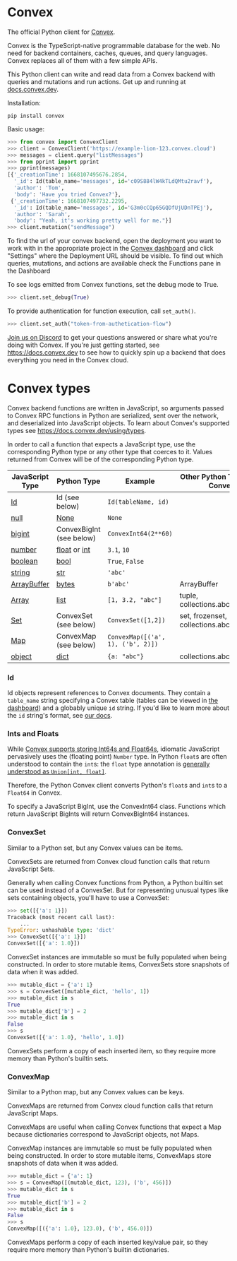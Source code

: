 # Convex

The official Python client for [Convex](https://convex.dev/).

Convex is the TypeScript-native programmable database for the web. No need for
backend containers, caches, queues, and query languages. Convex replaces all of
them with a few simple APIs.

This Python client can write and read data from a Convex backend with queries
and mutations and run actions. Get up and running at
[docs.convex.dev](https://docs.convex.dev/introduction/).

Installation:

    pip install convex

Basic usage:

```python
>>> from convex import ConvexClient
>>> client = ConvexClient('https://example-lion-123.convex.cloud')
>>> messages = client.query("listMessages")
>>> from pprint import pprint
>>> pprint(messages)
[{'_creationTime': 1668107495676.2854,
  '_id': Id(table_name='messages', id='c09S884lW4kTLdQMtu2ravf'),
  'author': 'Tom',
  'body': 'Have you tried Convex?'},
 {'_creationTime': 1668107497732.2295,
  '_id': Id(table_name='messages', id='G3m0cCQp65GQDfUjUDnTPEj'),
  'author': 'Sarah',
  'body': "Yeah, it's working pretty well for me."}]
>>> client.mutation("sendMessage")
```

To find the url of your convex backend, open the deployment you want to work
with in the appropriate project in the
[Convex dashboard](https://dashboard.convex.dev) and click "Settings" where the
Deployment URL should be visible. To find out which queries, mutations, and
actions are available check the Functions pane in the Dashboard

To see logs emitted from Convex functions, set the debug mode to True.

```python
>>> client.set_debug(True)
```

To provide authentication for function execution, call `set_auth()`.

```python
>>> client.set_auth("token-from-authetication-flow")
```

[Join us on Discord](https://www.convex.dev/community) to get your questions
answered or share what you're doing with Convex. If you're just getting started,
see https://docs.convex.dev to see how to quickly spin up a backend that does
everything you need in the Convex cloud.

# Convex types

Convex backend functions are written in JavaScript, so arguments passed to
Convex RPC functions in Python are serialized, sent over the network, and
deserialized into JavaScript objects. To learn about Convex's supported types
see https://docs.convex.dev/using/types.

In order to call a function that expects a JavaScript type, use the
corresponding Python type or any other type that coerces to it. Values returned
from Convex will be of the corresponding Python type.

| JavaScript Type                                                                                             | Python Type                                                                                                                    | Example                           | Other Python Types that Convert     |
| ----------------------------------------------------------------------------------------------------------- | ------------------------------------------------------------------------------------------------------------------------------ | --------------------------------- | ----------------------------------- |
| [Id](https://docs.convex.dev/api/classes/values.GenericId)                                                  | Id (see below)                                                                                                                 | `Id(tableName, id)`               |                                     |
| [null](https://developer.mozilla.org/en-US/docs/Web/JavaScript/Data_structures#null_type)                   | [None](https://docs.python.org/3/library/stdtypes.html#the-null-object)                                                        | `None`                            |                                     |
| [bigint](https://developer.mozilla.org/en-US/docs/Web/JavaScript/Data_structures#bigint_type)               | ConvexBigInt (see below)                                                                                                       | `ConvexInt64(2**60)`              |                                     |
| [number](https://developer.mozilla.org/en-US/docs/Web/JavaScript/Data_structures#number_type)               | [float](https://docs.python.org/3/library/functions.html#float) or [int](https://docs.python.org/3/library/functions.html#int) | `3.1`, `10`                       |                                     |
| [boolean](https://developer.mozilla.org/en-US/docs/Web/JavaScript/Data_structures#boolean_type)             | [bool](https://docs.python.org/3/library/functions.html#bool)                                                                  | `True`, `False`                   |                                     |
| [string](https://developer.mozilla.org/en-US/docs/Web/JavaScript/Data_structures#string_type)               | [str](https://docs.python.org/3/library/stdtypes.html#str)                                                                     | `'abc'`                           |                                     |
| [ArrayBuffer](https://developer.mozilla.org/en-US/docs/Web/JavaScript/Reference/Global_Objects/ArrayBuffer) | [bytes](https://docs.python.org/3/library/stdtypes.html#bytes)                                                                 | `b'abc'`                          | ArrayBuffer                         |
| [Array](https://developer.mozilla.org/en-US/docs/Web/JavaScript/Reference/Global_Objects/Array)             | [list](https://docs.python.org/3/library/stdtypes.html#list)                                                                   | `[1, 3.2, "abc"]`                 | tuple, collections.abc.Sequence     |
| [Set](https://developer.mozilla.org/en-US/docs/Web/JavaScript/Reference/Global_Objects/Set)                 | ConvexSet (see below)                                                                                                          | `ConvexSet([1,2])`                | set, frozenset, collections.abc.Set |
| [Map](https://developer.mozilla.org/en-US/docs/Web/JavaScript/Reference/Global_Objects/Map)                 | ConvexMap (see below)                                                                                                          | `ConvexMap([('a', 1), ('b', 2)])` |                                     |
| [object](https://developer.mozilla.org/en-US/docs/Web/JavaScript/Data_structures#objects)                   | [dict](https://docs.python.org/3/library/stdtypes.html#dict)                                                                   | `{a: "abc"}`                      | collections.abc.Mapping             |

### Id

Id objects represent references to Convex documents. They contain a `table_name`
string specifying a Convex table (tables can be viewed in
[the dashboard](https://dashboard.convex.dev)) and a globably unique `id`
string. If you'd like to learn more about the `id` string's format, see
[our docs](https://docs.convex.dev/api/classes/values.GenericId).

### Ints and Floats

While
[Convex supports storing Int64s and Float64s](https://docs.convex.dev/using/types#convex-types),
idiomatic JavaScript pervasively uses the (floating point) `Number` type. In
Python `float`s are often understood to contain the `int`s: the `float` type
annotation is
[generally understood as `Union[int, float]`](https://peps.python.org/pep-0484/#the-numeric-tower).

Therefore, the Python Convex client converts Python's `float`s and `int`s to a
`Float64` in Convex.

To specify a JavaScript BigInt, use the ConvexInt64 class. Functions which
return JavaScript BigInts will return ConvexBigInt64 instances.

### ConvexSet

Similar to a Python set, but any Convex values can be items.

ConvexSets are returned from Convex cloud function calls that return JavaScript
Sets.

Generally when calling Convex functions from Python, a Python builtin set can be
used instead of a ConvexSet. But for representing unusual types like sets
containing objects, you'll have to use a ConvexSet:

```python
>>> set([{'a': 1}])
Traceback (most recent call last):
    ...
TypeError: unhashable type: 'dict'
>>> ConvexSet([{'a': 1}])
ConvexSet([{'a': 1.0}])
```

ConvexSet instances are immutable so must be fully populated when being
constructed. In order to store mutable items, ConvexSets store snapshots of data
when it was added.

```python
>>> mutable_dict = {'a': 1}
>>> s = ConvexSet([mutable_dict, 'hello', 1])
>>> mutable_dict in s
True
>>> mutable_dict['b'] = 2
>>> mutable_dict in s
False
>>> s
ConvexSet([{'a': 1.0}, 'hello', 1.0])
```

ConvexSets perform a copy of each inserted item, so they require more memory
than Python's builtin sets.

### ConvexMap

Similar to a Python map, but any Convex values can be keys.

ConvexMaps are returned from Convex cloud function calls that return JavaScript
Maps.

ConvexMaps are useful when calling Convex functions that expect a Map because
dictionaries correspond to JavaScript objects, not Maps.

ConvexMap instances are immutable so must be fully populated when being
constructed. In order to store mutable items, ConvexMaps store snapshots of data
when it was added.

```python
>>> mutable_dict = {'a': 1}
>>> s = ConvexMap([(mutable_dict, 123), ('b', 456)])
>>> mutable_dict in s
True
>>> mutable_dict['b'] = 2
>>> mutable_dict in s
False
>>> s
ConvexMap([({'a': 1.0}, 123.0), ('b', 456.0)])
```

ConvexMaps perform a copy of each inserted key/value pair, so they require more
memory than Python's builtin dictionaries.
